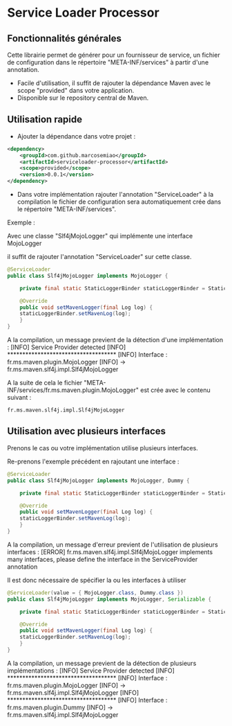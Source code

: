 # Service Loader Processor

## Fonctionnalités générales
Cette librairie permet de générer pour un fournisseur de service, un fichier de configuration dans le répertoire "META-INF/services" à partir d'une annotation.

- Facile d'utilisation, il suffit de rajouter la dépendance Maven avec le scope "provided" dans votre application.
- Disponible sur le repository central de Maven.


## Utilisation rapide

- Ajouter la dépendance dans votre projet :

````xml
<dependency>
	<groupId>com.github.marcosemiao</groupId>
	<artifactId>serviceloader-processor</artifactId>
    <scope>provided</scope>
    <version>0.0.1</version>
</dependency>
````

- Dans votre implémentation rajouter l'annotation "ServiceLoader" à la compilation le fichier de configuration sera automatiquement crée dans le répertoire "META-INF/services".

Exemple :

Avec une classe "Slf4jMojoLogger" qui implémente une interface MojoLogger

il suffit de rajouter l'annotation "ServiceLoader" sur cette classe.
````java
@ServiceLoader
public class Slf4jMojoLogger implements MojoLogger {

    private final static StaticLoggerBinder staticLoggerBinder = StaticLoggerBinder.getSingleton();

    @Override
    public void setMavenLogger(final Log log) {
	staticLoggerBinder.setMavenLog(log);
    }
}
````

A la compilation, un message previent de la détection d'une implémentation :
[INFO] Service Provider detected
[INFO] ************************************
[INFO] Interface : fr.ms.maven.plugin.MojoLogger
[INFO]                 -> fr.ms.maven.slf4j.impl.Slf4jMojoLogger

A la suite de cela le fichier "META-INF/services/fr.ms.maven.plugin.MojoLogger" est crée avec le contenu suivant :
````
fr.ms.maven.slf4j.impl.Slf4jMojoLogger
````

## Utilisation avec plusieurs interfaces

Prenons le cas ou votre implémentation utilise plusieurs interfaces.

Re-prenons l'exemple précédent en rajoutant une interface :

````java
@ServiceLoader
public class Slf4jMojoLogger implements MojoLogger, Dummy {

    private final static StaticLoggerBinder staticLoggerBinder = StaticLoggerBinder.getSingleton();

    @Override
    public void setMavenLogger(final Log log) {
	staticLoggerBinder.setMavenLog(log);
    }
}
````

A la compilation, un message d'erreur previent de l'utilisation de plusieurs interfaces :
[ERROR] fr.ms.maven.slf4j.impl.Slf4jMojoLogger implements many interfaces, please define the interface in the ServiceProvider annotation

Il est donc nécessaire de spécifier la ou les interfaces à utiliser 

````java
@ServiceLoader(value = { MojoLogger.class, Dummy.class })
public class Slf4jMojoLogger implements MojoLogger, Serializable {

    private final static StaticLoggerBinder staticLoggerBinder = StaticLoggerBinder.getSingleton();

    @Override
    public void setMavenLogger(final Log log) {
	staticLoggerBinder.setMavenLog(log);
    }
}
````

A la compilation, un message previent de la détection de plusieurs implémentations :
[INFO] Service Provider detected
[INFO] ************************************
[INFO] Interface : fr.ms.maven.plugin.MojoLogger
[INFO]                 -> fr.ms.maven.slf4j.impl.Slf4jMojoLogger
[INFO] ************************************
[INFO] Interface : fr.ms.maven.plugin.Dummy
[INFO]                 -> fr.ms.maven.slf4j.impl.Slf4jMojoLogger